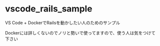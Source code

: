 # vscode_rails_sample

VS Code + DockerでRailsを動かしたい人のためのサンプル

Dockerには詳しくないのでノリと勢いで使ってますので、使う人は気をつけて下さい
